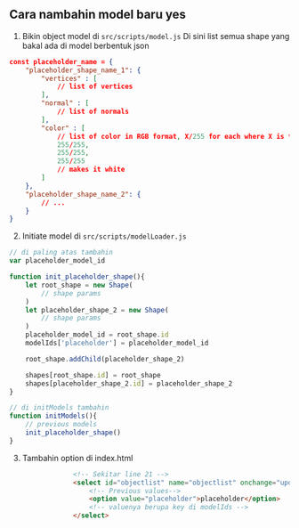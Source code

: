## Cara nambahin model baru yes

1. Bikin object model di `src/scripts/model.js`
Di sini list semua shape yang bakal ada di model berbentuk json
```json
const placeholder_name = {
    "placeholder_shape_name_1": {
        "vertices" : [
            // list of vertices
        ],
        "normal" : [
            // list of normals
        ],
        "color" : [
            // list of color in RGB format, X/255 for each where X is the value of the color, for example
            255/255,
            255/255,
            255/255 
            // makes it white
        ]
    },
    "placeholder_shape_name_2": {
        // ...
    }
}
```

2. Initiate model di `src/scripts/modelLoader.js`
```js
// di paling atas tambahin
var placeholder_model_id

function init_placeholder_shape(){
    let root_shape = new Shape(
        // shape params
    )
    let placeholder_shape_2 = new Shape(
        // shape params
    )
    placeholder_model_id = root_shape.id
    modelIds['placeholder'] = placeholder_model_id

    root_shape.addChild(placeholder_shape_2)

    shapes[root_shape.id] = root_shape
    shapes[placeholder_shape_2.id] = placeholder_shape_2
}

// di initModels tambahin
function initModels(){
    // previous models
    init_placeholder_shape()
}
```

3. Tambahin option di index.html
```html
                <!-- Sekitar line 21 -->
                <select id="objectlist" name="objectlist" onchange="updateObjectChosen()">
                    <!-- Previous values-->
                    <option value="placeholder">placeholder</option> 
                    <!-- valuenya berupa key di modelIds -->
                </select>
```